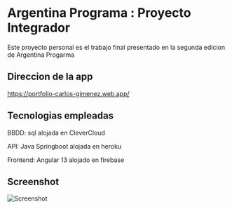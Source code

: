 # Argentina Programa : Proyecto Integrador 

Este proyecto personal es el trabajo final presentado en la segunda edicion de Argentina Progarma

## Direccion de la app

https://portfolio-carlos-gimenez.web.app/



## Tecnologias empleadas

BBDD: sql alojada en CleverCloud

API:  Java Springboot alojada en heroku

Frontend:  Angular 13 alojado en firebase


## Screenshot

![Screenshot](https://i.ibb.co/DMyBBxN/DER.jpg)




